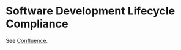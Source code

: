# Software Development Lifecycle Compliance

<!-- Add Confluence link here -->
See [Confluence](#).
